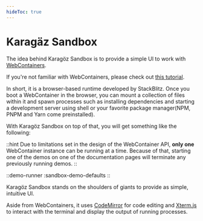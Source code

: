 ```yaml
---
hideToc: true
---
```


# Karagäz Sandbox

The idea behind Karagöz Sandbox is to provide a simple UI to work with 
<a href="https://webcontainers.io/" target="_blank">WebContainers</a>.

If you're not familiar with WebContainers, please check out 
<a href="https://webcontainer-tutorial.pages.dev/" target="_blank">this tutorial</a>.

In short, it is a browser-based runtime developed by StackBlitz. Once you boot a WebContainer in the browser, you 
can mount a collection of files within it and spawn processes such as installing dependencies and starting a 
development server using shell or your favorite package manager(NPM, PNPM and Yarn come preinstalled).

With Karagöz Sandbox on top of that, you will get something like the following:

::hint
Due to limitations set in the design of the WebContainer API, **only one** WebContainer instance can be running at a 
time. 
Because of that, starting one of the demos on one of the documentation pages will terminate any previously running demos.
::

::demo-runner
:sandbox-demo-defaults
::

Karagöz Sandbox stands on the shoulders of giants to provide as simple, intuitive UI.

Aside from WebContainers, it uses <a href="https://codemirror.net/" target="_blank">CodeMirror</a> for code editing and
<a href="https://xtermjs.org/" target="_blank">Xterm.js</a> to interact with the terminal and display the output of 
running processes.
